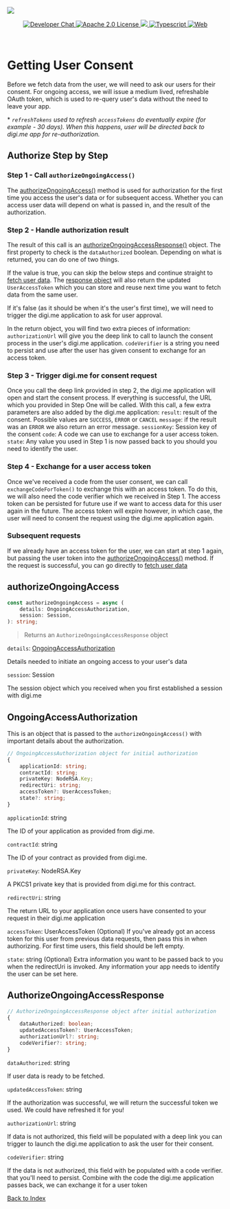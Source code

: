 ![](https://securedownloads.digi.me/partners/digime/SDKReadmeBanner.png)
<p align="center">
    <a href="https://developers.digi.me/slack/join">
        <img src="https://img.shields.io/badge/chat-slack-blueviolet.svg" alt="Developer Chat">
    </a>
    <a href="LICENSE">
        <img src="https://img.shields.io/badge/license-apache 2.0-blue.svg" alt="Apache 2.0 License">
    </a>
    <a href="#">
    	<img src="https://img.shields.io/badge/build-passing-brightgreen.svg">
    </a>
    <a href="https://www.typescriptlang.org/">
        <img src="https://img.shields.io/badge/language-typescript-ff69b4.svg" alt="Typescript">
    </a>
    <a href="https://developers.digi.me/">
        <img src="https://img.shields.io/badge/web-digi.me-red.svg" alt="Web">
    </a>
</p>

<br>

# Getting User Consent

Before we fetch data from the user, we will need to ask our users for their consent. For ongoing access, we will issue a medium lived, refreshable OAuth token, which is used to re-query user's data without the need to leave your app.

\* *`refreshTokens` used to refresh `accessTokens` do eventually expire (for example - 30 days). When this happens, user will be directed back to digi.me app for re-authorization.*

## Authorize Step by Step

### Step 1 - Call `authorizeOngoingAccess()`
The [authorizeOngoingAccess()](#AuthorizeOngoingAccess) method is used for authorization for the first time you access the user's data or for subsequent access. Whether you can access user data will depend on what is passed in, and the result of the authorization.

### Step 2 - Handle authorization result
The result of this call is an [authorizeOngoingAccessResponse()](#AuthorizeOngoingAccessResponse) object. The first property to check is the `dataAuthorized` boolean. Depending on what is returned, you can do one of two things. 

If the value is true, you can skip the below steps and continue straight to [fetch user data](./session-data.md). The [response object](#AuthorizeOngoingAccessResponse) will also return the updated `UserAccessToken` which you can store and reuse next time you want to fetch data from the same user.

If it's false (as it should be when it's the user's first time), we will need to trigger the digi.me application to ask for user approval. 

In the return object, you will find two extra pieces of information: 
`authorizationUrl` will give you the deep link to call to launch the consent process in the user's digi.me application.
`codeVerifier` is a string you need to persist and use after the user has given consent to exchange for an access token.

### Step 3 - Trigger digi.me for consent request
Once you call the deep link provided in step 2, the digi.me application will open and start the consent process. If everything is successful, the URL which you provided in Step One will be called. With this call, a few extra parameters are also added by the digi.me application:
`result`: result of the consent. Possible values are `SUCCESS`, `ERROR` or `CANCEL`
`message`: if the result was an `ERROR` we also return an error message.
`sessionKey`: Session key of the consent
`code`: A code we can use to exchange for a user access token.
`state`: Any value you used in Step 1 is now passed back to you should you need to identify the user.

### Step 4 - Exchange for a user access token
Once we've received a code from the user consent, we can call `exchangeCodeForToken()` to exchange this with an access token. To do this, we will also need the code verifier which we received in Step 1. The access token can be persisted for future use if we want to access data for this user again in the future. The access token will expire however, in which case, the user will need to consent the request using the digi.me application again.

### Subsequent requests
If we already have an access token for the user, we can start at step 1 again, but passing the user token into the [authorizeOngoingAccess()](#AuthorizeOngoingAccess) method. If the request is successful, you can go directly to [fetch user data](./session-data.md)

## authorizeOngoingAccess

```typescript
const authorizeOngoingAccess = async (
    details: OngoingAccessAuthorization,
    session: Session,
): string;
```
> Returns an `AuthorizeOngoingAccessResponse` object

`details`: [OngoingAccessAuthorization](#OngoingAccessAuthorization)

Details needed to initiate an ongoing access to your user's data

`session`: Session

The session object which you received when you first established a session with digi.me

## OngoingAccessAuthorization
This is an object that is passed to the `authorizeOngoingAccess()` with important details about the authorization.

```typescript
// OngoingAccessAuthorization object for initial authorization
{
    applicationId: string;
    contractId: string;
    privateKey: NodeRSA.Key;
    redirectUri: string;
    accessToken?: UserAccessToken;
    state?: string;
}
```

`applicationId`: string

The ID of your application as provided from digi.me.

`contractId`: string

The ID of your contract as provided from digi.me.

`privateKey`: NodeRSA.Key

A PKCS1 private key that is provided from digi.me for this contract.

`redirectUri`: string

The return URL to your application once users have consented to your request in their digi.me application

`accessToken`: UserAccessToken (Optional)
If you've already got an access token for this user from previous data requests, then pass this in when authorizing. For first time users, this field should be left empty.

`state`: string (Optional)
Extra information you want to be passed back to you when the redirectUri is invoked. Any information your app needs to identify the user can be set here.

## AuthorizeOngoingAccessResponse
```typescript
// AuthorizeOngoingAccessResponse object after initial authorization
{
    dataAuthorized: boolean;
    updatedAccessToken?: UserAccessToken;
    authorizationUrl?: string;
    codeVerifier?: string;
}
```

`dataAuthorized`: string

If user data is ready to be fetched.

`updatedAccessToken`: string

If the authorization was successful, we will return the successful token we used. We could have refreshed it for you!

`authorizationUrl`: string

If data is not authorized, this field will be populated with a deep link you can trigger to launch the digi.me application to ask the user for their consent.

`codeVerifier`: string

If the data is not authorized, this field with be populated with a code verifier. that you'll need to persist. Combine with the code the digi.me application passes back, we can exchange it for a user token


[Back to Index](./README.md)
